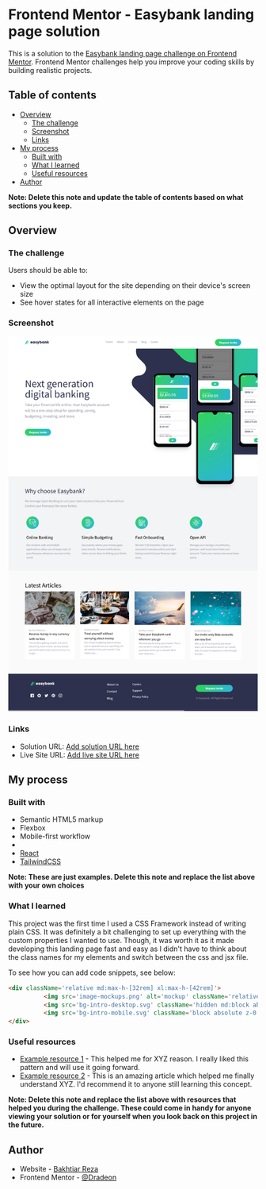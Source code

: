 # Frontend Mentor - Easybank landing page solution

This is a solution to the [Easybank landing page challenge on Frontend Mentor](https://www.frontendmentor.io/challenges/easybank-landing-page-WaUhkoDN). Frontend Mentor challenges help you improve your coding skills by building realistic projects. 

## Table of contents

- [Overview](#overview)
  - [The challenge](#the-challenge)
  - [Screenshot](#screenshot)
  - [Links](#links)
- [My process](#my-process)
  - [Built with](#built-with)
  - [What I learned](#what-i-learned)
  - [Useful resources](#useful-resources)
- [Author](#author)

**Note: Delete this note and update the table of contents based on what sections you keep.**

## Overview

### The challenge

Users should be able to:

- View the optimal layout for the site depending on their device's screen size
- See hover states for all interactive elements on the page

### Screenshot

![Screenshot](./Screenshots/DesktopScreenshot.png)

### Links

- Solution URL: [Add solution URL here](https://your-solution-url.com)
- Live Site URL: [Add live site URL here](https://your-live-site-url.com)

## My process

### Built with

- Semantic HTML5 markup
- Flexbox
- Mobile-first workflow
- 
- [React](https://reactjs.org/)
- [TailwindCSS](https://tailwindcss.com/)

**Note: These are just examples. Delete this note and replace the list above with your own choices**

### What I learned

This project was the first time I used a CSS Framework instead of writing plain CSS. It was definitely a bit challenging to set up everything with the custom properties I wanted to use. Though, it was worth it as it made developing this landing page fast and easy as I didn't have to think about the class names for my elements and switch between the css and jsx file.

To see how you can add code snippets, see below:

```html
<div className='relative md:max-h-[32rem] xl:max-h-[42rem]'>
          <img src='image-mockups.png' alt='mockup' className='relative bottom-20  z-10 sm:bottom-52 md:-right-56 md:bottom-24'></img>
          <img src='bg-intro-desktop.svg' className='hidden md:block absolute z-0 md:min-w-[1280px] md:-right-[54rem] md:-top-[22rem] lg:-right-[44rem] xl:-right-[36rem] -right-[36rem] '></img>
          <img src='bg-intro-mobile.svg' className='block absolute z-0 min-w-[375px] -top-6 -right-4 sm:min-w-[640px] sm:-right-8 sm:-top-20 md:hidden'></img>
</div>
```

### Useful resources

- [Example resource 1](https://www.example.com) - This helped me for XYZ reason. I really liked this pattern and will use it going forward.
- [Example resource 2](https://www.example.com) - This is an amazing article which helped me finally understand XYZ. I'd recommend it to anyone still learning this concept.

**Note: Delete this note and replace the list above with resources that helped you during the challenge. These could come in handy for anyone viewing your solution or for yourself when you look back on this project in the future.**

## Author

- Website - [Bakhtiar Reza](https://bakhtiar-reza-site.vercel.app/)
- Frontend Mentor - [@Dradeon](https://www.frontendmentor.io/profile/Dradeon)


